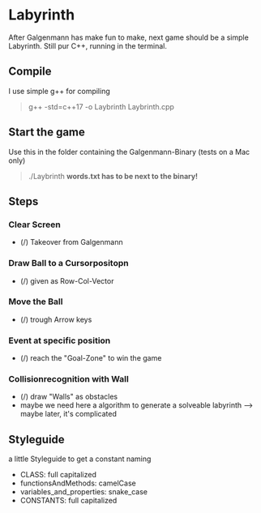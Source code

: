 # Labyrinth
After Galgenmann has make fun to make, next game should be a simple Labyrinth. Still pur C++, running in the terminal.

## Compile
I use simple g++ for compiling
> g++ -std=c++17 -o Laybrinth Laybrinth.cpp

## Start the game
Use this in the folder containing the Galgenmann-Binary (tests on a Mac only)
> ./Laybrinth
**words.txt has to be next to the binary!**

## Steps
### Clear Screen
* (/) Takeover from Galgenmann

### Draw Ball to a Cursorpositopn
* (/) given as Row-Col-Vector

### Move the Ball
* (/) trough Arrow keys

### Event at specific position
* (/) reach the "Goal-Zone" to win the game

### Collisionrecognition with Wall
* (/) draw "Walls" as obstacles
* maybe we need here a algorithm to generate a solveable labyrinth --> maybe later, it's complicated

## Styleguide
a little Styleguide to get a constant naming
* CLASS: full capitalized
* functionsAndMethods: camelCase
* variables_and_properties: snake_case
* CONSTANTS: full capitalized